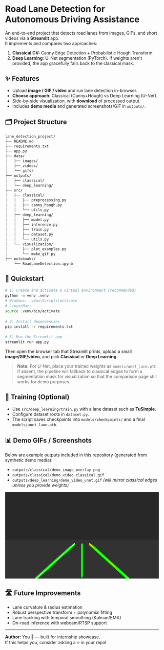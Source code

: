 # Road Lane Detection for Autonomous Driving Assistance

An end-to-end project that detects road lanes from images, GIFs, and short videos via a **Streamlit** app.  
It implements and compares two approaches:

1. **Classical CV:** Canny Edge Detection + Probabilistic Hough Transform  
2. **Deep Learning:** U-Net segmentation (PyTorch). If weights aren't provided, the app gracefully falls back to the classical mask.

## ✨ Features

- Upload **image / GIF / video** and run lane detection in-browser.
- **Choose approach**: Classical (Canny+Hough) vs Deep Learning (U-Net).
- Side-by-side visualization, with **download** of processed output.
- Includes **demo media** and generated screenshots/GIF in `outputs/`.

## 🗂 Project Structure

```
lane_detection_project/
├── README.md
├── requirements.txt
├── app.py
├── data/
│   ├── images/
│   ├── videos/
│   └── gifs/
├── outputs/
│   ├── classical/
│   └── deep_learning/
├── src/
│   ├── classical/
│   │   ├── preprocessing.py
│   │   ├── canny_hough.py
│   │   └── utils.py
│   ├── deep_learning/
│   │   ├── model.py
│   │   ├── inference.py
│   │   ├── train.py
│   │   ├── dataset.py
│   │   └── utils.py
│   └── visualization/
│       ├── plot_examples.py
│       └── make_gif.py
├── notebooks/
    └── RoadLaneDetection.ipynb
```

## 🚀 Quickstart

```bash
# 1) Create and activate a virtual environment (recommended)
python -m venv .venv
# Windows: .venv\Scripts\activate
# Linux/Mac:
source .venv/bin/activate

# 2) Install dependencies
pip install -r requirements.txt

# 3) Run the Streamlit app
streamlit run app.py
```

Then open the browser tab that Streamlit prints, upload a small **image/GIF/video**, and pick **Classical** or **Deep Learning**.

> **Note:** For U-Net, place your trained weights as `models/unet_lane.pth`. If absent, the pipeline will fallback to classical edges to form a segmentation mask for visualization so that the comparison page still works for demo purposes.

## 🧠 Training (Optional)

- Use `src/deep_learning/train.py` with a lane dataset such as **TuSimple**.  
- Configure dataset roots in `dataset.py`.  
- The script saves checkpoints into `models/checkpoints/` and a final `models/unet_lane.pth`.

## 📊 Demo GIFs / Screenshots

Below are example outputs included in this repository (generated from synthetic demo media):

- `outputs/classical/demo_image_overlay.png`
- `outputs/classical/demo_video_classical.gif`
- `outputs/deep_learning/demo_video_unet.gif` *(will mirror classical edges unless you provide weights)*

![Classical Overlay](outputs/classical/demo_image_overlay.png)

## 🛣 Future Improvements

- Lane curvature & radius estimation
- Robust perspective transform + polynomial fitting
- Lane tracking with temporal smoothing (Kalman/EMA)
- On-road inference with webcam/RTSP support

---

**Author:** You 💚 — built for internship showcase.  
If this helps you, consider adding a ⭐ in your repo!
